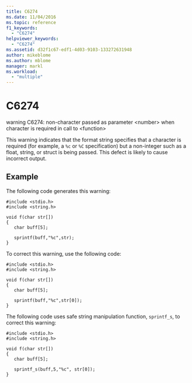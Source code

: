 ```yaml
---
title: C6274
ms.date: 11/04/2016
ms.topic: reference
f1_keywords:
  - "C6274"
helpviewer_keywords:
  - "C6274"
ms.assetid: d32f1c67-edf1-4d03-9103-133272631948
author: mikeblome
ms.author: mblome
manager: markl
ms.workload:
  - "multiple"
---
```

# C6274
warning C6274: non-character passed as parameter \<number> when character is required in call to \<function>

 This warning indicates that the format string specifies that a character is required (for example, a `%c` or `%C` specification) but a non-integer such as a float, string, or struct is being passed. This defect is likely to cause incorrect output.

## Example
 The following code generates this warning:

```
#include <stdio.h>
#include <string.h>

void f(char str[])
{
   char buff[5];

   sprintf(buff,"%c",str);
}
```

 To correct this warning, use the following code:

```
#include <stdio.h>
#include <string.h>

void f(char str[])
{
   char buff[5];

   sprintf(buff,"%c",str[0]);
}
```

 The following code uses safe string manipulation function, `sprintf_s`, to correct this warning:

```
#include <stdio.h>
#include <string.h>

void f(char str[])
{
   char buff[5];

   sprintf_s(buff,5,"%c", str[0]);
}
```
